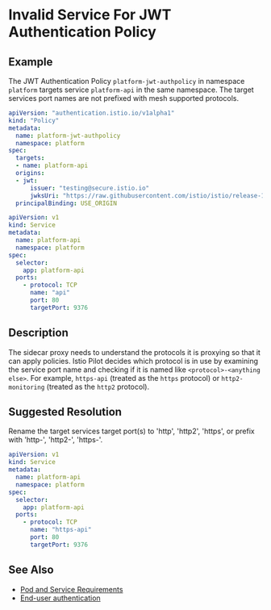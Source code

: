 # Invalid Service For JWT Authentication Policy

## Example

The JWT Authentication Policy `platform-jwt-authpolicy` in namespace `platform` targets service `platform-api` in the same
namespace. The target services port names are not prefixed with mesh supported protocols.

```yaml
apiVersion: "authentication.istio.io/v1alpha1"
kind: "Policy"
metadata:
  name: platform-jwt-authpolicy
  namespace: platform
spec:
  targets:
  - name: platform-api
  origins:
  - jwt:
      issuer: "testing@secure.istio.io"
      jwksUri: "https://raw.githubusercontent.com/istio/istio/release-1.2/security/tools/jwt/samples/jwks.json"
  principalBinding: USE_ORIGIN

```

```yaml
apiVersion: v1
kind: Service
metadata:
  name: platform-api
  namespace: platform
spec:
  selector:
    app: platform-api
  ports:
    - protocol: TCP
      name: "api"
      port: 80
      targetPort: 9376
```

## Description

The sidecar proxy needs to understand the protocols it is proxying so that it
can apply policies. Istio Pilot decides which protocol is in use by examining
the service port name and checking if it is named like `<protocol>-<anything
else>`. For example, `https-api` (treated as the `https` protocol) or
`http2-monitoring` (treated as the `http2` protocol).

## Suggested Resolution

Rename the target services target port(s) to 'http', 'http2', 'https', or prefix with 'http-', 'http2-', 'https-'. 

```yaml
apiVersion: v1
kind: Service
metadata:
  name: platform-api
  namespace: platform
spec:
  selector:
    app: platform-api
  ports:
    - protocol: TCP
      name: "https-api"
      port: 80
      targetPort: 9376
```

## See Also

- [Pod and Service Requirements](https://istio.io/docs/setup/kubernetes/prepare/requirements/)
- [End-user authentication](https://istio.io/docs/tasks/security/authn-policy/#end-user-authentication)
